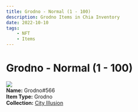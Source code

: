 ```yaml
---
title: Grodno - Normal (1 - 100)
description: Grodno Items in Chia Inventory
date: 2022-10-10
tags:
    - NFT
    - Items
---
```


# Grodno - Normal (1 - 100)
<div class="item_thumbnail">
<img loading="lazy" src="https://o5hghb4k3xjqdshryqvfe53gi4sggifpdhwout6nfod6a57xni.arweave.net/d05jh4rd0wHI8c-QqUndmRyRjIK8Z7OpPzSuH4Hf3ag"><br/>
<div><strong>Name:</strong> Grodno#566</div>
<div><strong>Item Type:</strong> Grodno</div>
<div><strong>Collection:</strong> <a href="https://www.spacescan.io/xch/nft/collection/col1lend2dcn558km4wcwta4xnkfv3xpcmlp9kyt0m909emvfxechlyqdl5ndg">City Illusion</a></div>
</div>

